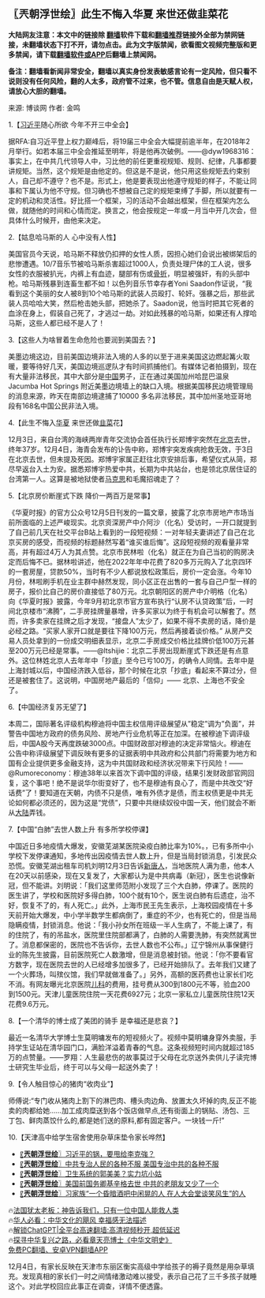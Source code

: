  <!-- 面包屑导航 --> <h2>〖兲朝浮世绘〗此生不悔入华夏 来世还做韭菜花</h2> <p class="notice"><b>大陆网友注意：本文中的链接除 <a href="https://github.com/bannedbook/fanqiang" >翻墙</a>软件下载和<a href="https://github.com/killgcd/justmysocks/blob/master/README.md">翻墙推荐</a>链接外全部为禁网链接，未翻墙状态下打不开，请勿点击。此为文字版禁闻，欲看图文视频完整版和更多禁闻，请下载<a href="https://github.com/bannedbook/fanqiang">翻墙软件或APP</a>后翻墙上禁闻网。</p><p>备注：翻墙看新闻非常安全，翻墙以真实身份发表敏感言论有一定风险，但只看不说则没有任何风险，翻的人太多，政府管不过来，也不管。信息自由是天赋人权，请放心大胆的翻墙。</b></p>  <div class="entry"> <p>来源:&nbsp;博谈网                            作者:&nbsp;金鸣                           </p> <p>1.【<a href="https://www.bannedbook.org/bnews/tag/%e4%b9%a0%e8%bf%91%e5%b9%b3/" class="st_tag internal_tag" rel="tag" title="标签 习近平 下的日志">习近平</a>随心所欲 今年不开三中全会】</p> <p></p> <p>据RFA:自习近平登上权力巅峰后，将19届三中全会大幅提前逾半年，在2018年2月举行。如若本届三中全会推延至明年，将是他再次破例。——@dyw1968316：事实上，在中共几代领导人中，习比他的前任更重视规矩、规则、纪律，凡事都要讲规矩。当然，这个规矩是由他定的。但这是不是说，他只用这些规矩去约束别人，自己却不遵守？也不是。形式上，他是要表现出他遵守规矩的样子，不能让同事和下属认为他不守规。但习确也不想被自己定的规矩束缚了手脚，所以就要有一定的机动和灵活性。好比搭一个框架，习的活动不会越出框架，但在框架内怎么做，就随他的时间和心情而定。换言之，他会按规定一年或一月当中开几次会，但具体什么时候开，由他来决定。</p> <p>2.【姑息哈马斯的人 心中没有人性】</p> <p></p> <p>美国官员今天说，哈马斯不释放仍扣押的女性人质，因担心她们会说出被绑架后的悲惨遭遇。10/7音乐节被哈马斯杀害超过1000人，负责处理尸体的工人说，很多女性的衣服被扒光，内裤上有血迹，腿部有伤或<a href="https://www.bannedbook.org/bnews/tag/%E9%AA%A8%E6%8A%98/" class="st_tag internal_tag" rel="tag" title="标签 骨折 下的日志">骨折</a>，明显被强奸，有的头部中枪。哈马斯残暴到连畜生都不如！以色列音乐节幸存者Yoni Saadon作证说，“我看到这个美丽的女人被8到10个哈马斯的武装人员殴打、轮奸。强暴之后，那些武装人员哈哈大笑，然后枪击她头部，把她杀了。Saadon说，他当时把其它死者的血涂在身上，假装自己死了，才逃过一劫。对如此残暴的哈马斯，如果还有人撑哈马斯，这些人都已经不是人了！</p> <p>3.【这些人为啥冒着生命危险也要润到美国去？】</p> <p></p> <p>美墨边境这边，目前美国边境非法入境的人多的以至于进来美国这边燃起篝火取暖，要等待好几天，美国边境巡逻队才有时间抓捕他们。有媒体记者拍摄到，现在有大量非法移民，其中大部分是<span class='wp_keywordlink_affiliate'><a href="https://www.bannedbook.org/" title="中国" target="_blank">中国</a></span>男子，正在通过美国加州哈昆巴温泉Jacumba Hot Springs 附近美墨边境墙上的缺口入境。根据美国移民边境管理局的消息来源，昨天在南部边境逮捕了10000 多名非法移民，其中加州圣地亚哥地段有168名中国公民非法入境。</p> <p>4.【此生不悔入<a href="https://www.bannedbook.org/bnews/tag/%E5%8D%8E%E5%A4%8F/" class="st_tag internal_tag" rel="tag" title="标签 华夏 下的日志">华夏</a> 来世还做<a href="https://www.bannedbook.org/bnews/tag/%e9%9f%ad%e8%8f%9c/" class="st_tag internal_tag" rel="tag" title="标签 韭菜 下的日志">韭菜</a>花】</p> <p></p> <p>12月3日，来自台湾的海峡两岸青年交流协会首任执行长郑博宇突然在<a href="https://www.bannedbook.org/bnews/tag/%e5%8c%97%e4%ba%ac/" class="st_tag internal_tag" rel="tag" title="标签 北京 下的日志">北京</a>去世，终年37岁。12月4日，海青会发布的讣告中称，郑博宇突发疾病抢救无效，于3日在北京去世，但未提及死因。郑博宇家属正赶往北京安排后事，希望仪式从简，郑尽早返台入土为安。据悉郑博宇热爱中共，长期为中共站台，也是领北京居住证的台湾第一人。这算是被地狱使者<span class='wp_keywordlink'><a href="https://www.bannedbook.org/forum2/topic105.html" title="《马克思的成魔之路》" target="_blank">马克思</a></span>和毛魔招魂走了？</p> <p>5.【北京房价断崖式下跌 降价一两百万是常事】</p> <p></p> <p>《华夏时报》的官方公众号12月5日刊发的一篇文章，披露了北京市房地产市场当前所面临的上述严峻现实。北京资深房产中介阿沙（化名）受访时，一开口就提到了自己前几天在社交平台B站上看到的一段短视频：一对年轻夫妻讲述了自己在北京买房的感受，而视频的标题赫然写着“谁买谁后悔”。这段短视频的观看量非常高，并有超过4万人为其点赞。北京市民林啦（化名）就正在为自己当初的购房决定而后悔不已。据林啦讲述，他在2022年年中花费了820多万元购入了北京四环的一套房屋，贷款50%，当时有不少人都说放松政策后，房价一定会涨。今年10月份，林啦刷手机在业主群中赫然发现，同小区正在出售的一套与自己户型一样的房子，报价比自己的房价直接低了80万元。北京朝阳区的房产中介明格（化名）向《华夏时报》披露，今年9月初北京市官方宣布执行“认房不认贷政策”后，一时间北京楼市“沸腾”，二手房挂牌量暴增，许多买家以为终于有机会可以解套了。然而，许多卖家在挂牌之后才发现，“接盘人”太少了，如果不得不卖房的话，降价是必经之路。“买家人家开口就是要往下降100万元，然后再接着谈价格。” 从房产交易人员处拿到的一份成交明细表显示，北京二手房成交价格比挂牌价低100万元甚至200万元已经是常事。——@ltshijie：北京二手房出现断崖式下跌还是有点意外。这位林姓北京人去年年中「抄底」至今已亏100万，的确令人同情。去年中是上海封城以后，中国经济跌入低谷，那个时候在北京「抄底」看起来不算过分，但还是被套住了。这说明，中国房地产最后的「信仰」—— 北京、上海也不安全了。</p>  <p>6.【中国经济复苏无望了】</p> <p></p> <p>本周二，国际著名评级机构穆迪将中国主权信用评级展望从&#8221;稳定&#8221;调为&#8221;负面&#8221;，并警告中国地方政府的债务风险、房地产行业危机等正在加深。在被穆迪下调评级后，中国A股今天再度跌破3000点。中国财政部对穆迪的决定非常恼火。穆迪在公告中称评级展望下调反映有更多的证据表明中共政府和公共部门将需要为地方和国有企业提供更多金融支持，这为中共国财政和经济状况带来下行风险！——@Rumoreconomy：穆迪38年以来首次下调中国的评级，结果引发财政部官网回复，这个事吧！绝不是说华尔街变好了，也不是穆迪有良心了，而是中共改交“好话费”了！要知道在天朝，内债不只是债，唯有外债才是债，而主权债更是中共无论如何都必须还的，因为这是“党债”，只要中共继续奴役中国一天，他们就会不断从<span class='wp_keywordlink_affiliate'><a href="https://www.bannedbook.org/" title="大陆" target="_blank">大陆</a></span>弄钱。</p> <p>7.【中国“白肺”去世人数上升 有多所学校停课】</p> <p></p> <p>中国近日多地疫情大爆发，安徽芜湖某医院染疫白肺比率为10%。，已有多所中小学校下发停课通知，多地传出因疫情去世人数上升，但是当局封锁消息，引发民众恐慌。安徽芜湖出租车司机刘明12月3日告诉<span class='wp_keywordlink_affiliate'><a href="https://www.ntdtv.com/" title="新唐人">新唐人</a></span>，当地医院人满为患，他本人在20天以前感染，现在又复发了，大家都认为是中共病毒（新冠），医生也说像新冠，但不能讲。刘明说：「我们这里师范附小发现了三个大白肺，停课了。医院的医生讲了，学校和医院好多得白肺，100个就有10个，医生说白肺有后遗症，治不好，恢复不了的，有人死亡。」此外，上海市民王先生表示，上海校园疫情在十多天前开始大爆发，中小学半数学生都病倒了，重症的不少，也有死亡的，但是当局隐瞒疫情，封锁消息。他说：「我小孙女所在班级一半人生病了，不能上课了，有的住院了，有的吊盐水，医院里住院部都满了，白肺的人需要洗肺，有突然就离世了。消息都保密的，医院也不告诉你，去世人数也不公布。」辽宁锦州从事保健行业的陈先生披露，目前医院死亡人数激增，但是消息被封锁。他说：「你不要看官方数字，现在医院去世的人已经增多加很多了，已经开始排队了。去年我们又建了一个火葬场，叫殡仪馆，我们早就做准备了。」另外，高额的医药费也让家长们吃不消。有网友曝光北京医院<a href="https://www.bannedbook.org/bnews/tag/%E5%84%BF%E7%A7%91/" class="st_tag internal_tag" rel="tag" title="标签 儿科 下的日志">儿科</a>的费用，挂号费从300到1800元不等，验血200到1500元。天津儿童医院住院一天花费6927元；北京一家私立儿童医院住院12天花费9.6万元。</p> <p>8.【一个清华的博士成了美团的骑手 是幸福还是悲哀？】</p> <p></p>  <p>最近一名清华大学博士生莫明墉发布的短视频火了。视频中莫明墉身穿外卖服，手持学生证站在清华园门口，满脸洋溢着青春的气息。这条视频短时间内就超过185万的点赞量。——罗翔：人生最悲伤的故事莫过于父母在北京送外卖供儿子读完博士研究生毕业后，终于可以与父母一起送外卖了！</p> <p>9.【令人触目惊心的猪肉“收肉业”】</p> <p></p> <p>师傅说:“专门收从猪肉上割下的淋巴肉、槽头肉边角、放置太久坏掉的肉,反正不能卖的肉都给她……加工成肉糜送到各个饭店做早点,还有街面上的锅贴、汤包、三丁包、鲜肉蒸饺什么的,都是她们送的原料,都有固定客户。一块钱一斤!”</p> <p>10.【天津高中给学生宿舍使用杂草床垫令家长哗然】</p> <p></p> <!--<div id="taboola-mid-1"></div>--><ul class='op-related-articles' title='相关阅读'> <li><a href='https://www.bannedbook.org/bnews/cbnews/20231205/1969829.html' target='_blank'>〖<b>兲朝浮世绘</b>〗习近平的锅，要甩给李克強？</a></li> <li><a href='https://www.bannedbook.org/bnews/cbnews/20231204/1969363.html' target='_blank'>〖<b>兲朝浮世绘</b>〗中共专治人民的各种不服 美国专治中共的各种不服</a></li> <li><a href='https://www.bannedbook.org/bnews/cbnews/20231202/1968731.html' target='_blank'>〖<b>兲朝浮世绘</b>〗卫生系统的郭美美？实力坑小姑</a></li> <li><a href='https://www.bannedbook.org/bnews/cbnews/20231201/1968255.html' target='_blank'>〖<b>兲朝浮世绘</b>〗美国前国务卿基辛格去世 中共的老朋友又少了一个</a></li> <li><a href='https://www.bannedbook.org/bnews/cbnews/20231130/1967742.html' target='_blank'>〖<b>兲朝浮世绘</b>〗习家族“一个昏暗酒吧中闲晃的人 在人大会堂谈笑风生”的人</a></li> </ul> <p class="texttj"> 🔥<a href="https://www.bannedbook.org/bnews/ssgc/20230219/1850782.html" target="_blank">法国犹太老板：神告诉我们，只有一位中国人能救人类</a><br/> 🔥<a href="https://www.bannedbook.org/bnews/comments/20220220/1694796.html" target="_blank">华人必看：中华文化的飓风 幸福感无法描述</a><br/> 🔥<a href="https://github.com/bannedbook/fanqiang/wiki/V2ray%E6%9C%BA%E5%9C%BA" target="_blank">解锁ChatGPT|全平台高速翻墙:高清视频秒开,超低延迟</a><br/> 🔥<a href="https://www.bannedbook.org/bnews/comments/20220808/1768773.html" target="_blank">探寻中华复兴之路，必看章天亮博士《中华文明史》</a><br/> <a href="https://github.com/bannedbook/fanqiang/wiki/%E7%A6%81%E9%97%BB%E7%BD%91%E5%AE%89%E5%8D%93%E7%BF%BB%E5%A2%99%E6%96%B0%E9%97%BBAPP" target="_blank">免费PC翻墙、安卓VPN翻墙APP</a><br/> </p><p>12月4日，有家长反映在天津市东丽区衡实高级中学给孩子的褥子竟然是用杂草填充。发现真相的家长们一时之间情绪激动难以接受，表示自己花了三千多孩子就睡这个。对此学校回应此事正在调查，详情不便透露。</p> <a name='sharetosocial'></a> <div style="margin-bottom:5px;padding-bottom:5px;clear:both"> <div id="archive-pix-1" class="banner-ads"> <!-- AuctionX Display platform tag START --> <div id="27602x728x90x621x_ADSLOT1" clicktrack="%%CLICK_URL_ESC%%"></div>  <!-- AuctionX Display platform tag END --> </div> <div id="archive-pix-2" class="banner-ads"> <!-- AuctionX Display platform tag START --> <div id="27556x300x250x621x_ADSLOT1" clicktrack="%%CLICK_URL_ESC%%" style="margin:0 auto;text-align:center"></div>  <!-- AuctionX Display platform tag END --> </div> </div>  <div id="archive-pix-1" class="banner-ads"> <!-- AuctionX Display platform tag START --> <div id="27603x728x90x621x_ADSLOT1" clicktrack="%%CLICK_URL_ESC%%"></div>  <!-- AuctionX Display platform tag END --> </div> </div><!--END ENTRY--> 